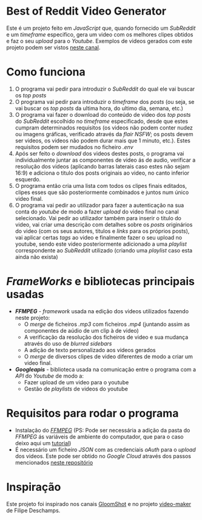 # Best of Reddit Video Generator
Este é um projeto feito em _JavaScript_ que, quando fornecido um _SubReddit_ e um _timeframe_ especifico, gera um video com os melhores clipes obtidos e faz o seu _upload_ para o _Youtube_. Exemplos de videos gerados com este projeto podem ser vistos [neste canal](https://www.youtube.com/channel/UCyzg_nePSZ0p70UYdn3kztQ).

# Como funciona

1. O programa vai pedir para introduzir o _SubReddit_ do qual ele vai buscar os _top posts_
2. O programa vai pedir para introduzir o _timeframe_ dos _posts_ (ou seja, se vai buscar os _top posts_ da ultima hora, do ultimo dia, semana, etc.)
3. O programa vai fazer o download do conteúdo de video dos _top posts_ do _SubReddit_ escolhido no _timeframe_ especificado, desde que estes cumpram determinados requisitos (os videos não podem conter nudez ou imagens gráficas, verificado através da _flair NSFW_; os posts devem ser videos, os videos não podem durar mais que 1 minuto, etc.). Estes requisitos podem ser mudados no ficheiro _.env_
4. Após ser feito o _download_ dos videos destes posts, o programa vai individualmente juntar as componentes de video ás de audio, verificar a resolução dos videos (aplicando barras laterais caso estes não sejam 16:9) e adiciona o titulo dos posts originais ao video, no canto inferior esquerdo.
5. O programa então cria uma lista com todos os clipes finais editados, clipes esses que são posteriormente combinados e juntos num único video final.
6. O programa vai pedir ao utilizador para fazer a autenticação na sua conta do _youtube_ de modo a fazer _upload_ do video final no canal selecionado. Vai pedir ao utilizador também para inserir o titulo do video, vai criar uma descrição com detalhes sobre os _posts_ originários do video (com os seus autores, titulos e _links_ para os próprios posts), vai aplicar certas _tags_ ao video e finalmente fazer o seu upload no youtube, sendo este video posteriormente adicionado a uma _playlist_ correspondente ao _SubReddit_ utilizado (criando uma _playlist_ caso esta ainda não exista)

# _FrameWorks_ e bibliotecas principais usadas

- **_FFMPEG_** - _framework_ usada na edição dos videos utilizados fazendo neste projeto:
  - O _merge_ de ficheiros _.mp3_ com ficheiros _.mp4_ (juntando assim as componentes de aúdio de um clip à de video)
  - A verificação da resolução dos ficheiros de video e sua mudança através do uso de _blurred sidebars_
  - A adição de texto personalizado aos videos gerados
  - O _merge_ de diversos clipes de video diferentes de modo a criar um video final.
- **_Googleapis_** - biblioteca usada na comunicação entre o programa com a _API_ do _Youtube_ de modo a:
  - Fazer upload de um video para o youtube
  - Gestão de _playlists_ de videos do youtube

# Requisitos para rodar o programa

- Instalação do [_FFMPEG_](https://www.ffmpeg.org/download.html) (PS: Pode ser necessária a adição da pasta do _FFMPEG_ ás variáveis de ambiente do computador, que para o caso deixo aqui um [tutorial](http://blog.gregzaal.com/how-to-install-ffmpeg-on-windows/))
- É necessário um ficheiro _JSON_ com as credenciais _oAuth_ para o _upload_ dos videos. Este pode ser obtido no _Google Cloud_ através dos passos mencionados [neste repositório](https://github.com/filipedeschamps/video-maker#api-youtube)

# Inspiração

Este projeto foi inspirado nos canais [GloomShot](https://www.youtube.com/c/GloomshotFightingGames/channels) e no projeto [video-maker](https://github.com/filipedeschamps/video-maker) de Filipe Deschamps.
